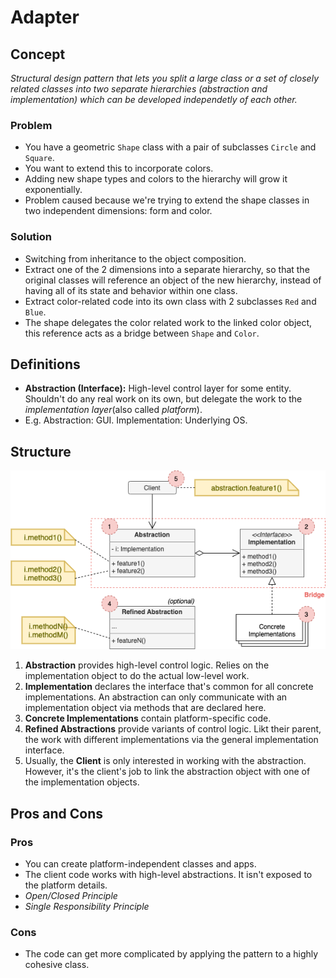 # Adapter

## Concept

_Structural design pattern that lets you split a large class or a set of closely related classes into two separate hierarchies (abstraction and implementation) which can be developed independetly of each other._

### Problem

* You have a geometric `Shape` class with a pair of subclasses `Circle` and `Square`.
* You want to extend this to incorporate colors.
* Adding new shape types and colors to the hierarchy will grow it exponentially.
* Problem caused because we're trying to extend the shape classes in two independent dimensions: form and color.

### Solution

- Switching from inheritance to the object composition.
- Extract one of the 2 dimensions into a separate hierarchy, so that the original classes will reference an object of the new hierarchy, instead of having all of its state and behavior within one class.
- Extract color-related code into its own class with 2 subclasses `Red` and `Blue`.
- The shape delegates the color related work to the linked color object, this reference acts as a bridge between `Shape` and `Color`.

## Definitions

* **Abstraction (Interface):** High-level control layer for some entity. Shouldn't do any real work on its own, but delegate the work to the _implementation layer_(also called _platform_).
* E.g. Abstraction: GUI. Implementation: Underlying OS.

## Structure

![Bridge Structure](./structure.png)

1. **Abstraction** provides high-level control logic. Relies on the implementation object to do the actual low-level work.
2. **Implementation** declares the interface that's common for all concrete implementations. An abstraction can only communicate with an implementation object via methods that are declared here.
3. **Concrete Implementations** contain platform-specific code.
4. **Refined Abstractions** provide variants of control logic. Likt their parent, the work with different implementations via the general implementation interface.
5. Usually, the **Client** is only interested in working with the abstraction. However, it's the client's job to link the abstraction object with one of the implementation objects.

## Pros and Cons

### Pros

* You can create platform-independent classes and apps.
* The client code works with high-level abstractions. It isn't exposed to the platform details.
* _Open/Closed Principle_
* _Single Responsibility Principle_

### Cons

* The code can get more complicated by applying the pattern to a highly cohesive class.
